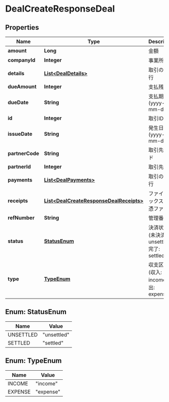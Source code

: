 

# DealCreateResponseDeal


## Properties

Name | Type | Description | Notes
------------ | ------------- | ------------- | -------------
**amount** | **Long** | 金額 | 
**companyId** | **Integer** | 事業所ID | 
**details** | [**List&lt;DealDetails&gt;**](DealDetails.md) | 取引の明細行 |  [optional]
**dueAmount** | **Integer** | 支払残額 |  [optional]
**dueDate** | **String** | 支払期日 (yyyy-mm-dd) |  [optional]
**id** | **Integer** | 取引ID | 
**issueDate** | **String** | 発生日 (yyyy-mm-dd) | 
**partnerCode** | **String** | 取引先コード |  [optional]
**partnerId** | **Integer** | 取引先ID | 
**payments** | [**List&lt;DealPayments&gt;**](DealPayments.md) | 取引の支払行 |  [optional]
**receipts** | [**List&lt;DealCreateResponseDealReceipts&gt;**](DealCreateResponseDealReceipts.md) | ファイルボックス（証憑ファイル） |  [optional]
**refNumber** | **String** | 管理番号 |  [optional]
**status** | [**StatusEnum**](#StatusEnum) | 決済状況 (未決済: unsettled, 完了: settled) | 
**type** | [**TypeEnum**](#TypeEnum) | 収支区分 (収入: income, 支出: expense) |  [optional]



## Enum: StatusEnum

Name | Value
---- | -----
UNSETTLED | &quot;unsettled&quot;
SETTLED | &quot;settled&quot;



## Enum: TypeEnum

Name | Value
---- | -----
INCOME | &quot;income&quot;
EXPENSE | &quot;expense&quot;



